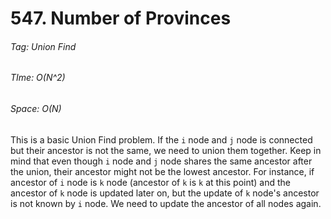 # 547. Number of Provinces

###### Tag: Union Find

###### TIme: O(N^2)
###### Space: O(N)

This is a basic Union Find problem. If the `i` node and `j` node is connected but their ancestor is not the same, we 
need to union them together. Keep in mind that even though `i` node and `j` node shares the same ancestor after the union,
their ancestor might not be the lowest ancestor. For instance, if ancestor of `i` node is `k` node (ancestor of `k` is `k` at this point) 
and the ancestor of `k` node is updated later on, but the update of `k` node's ancestor is not known by `i` node. We need to update the 
ancestor of all nodes again.